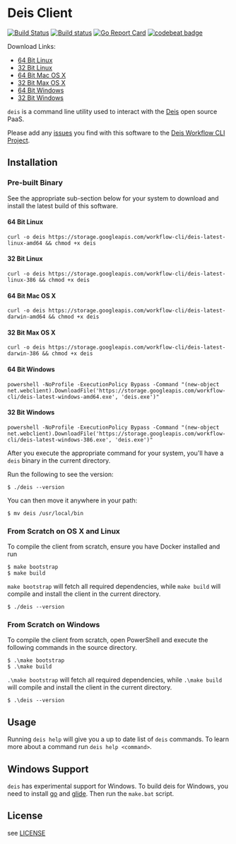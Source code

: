 # Deis Client

[![Build Status](https://travis-ci.org/deis/workflow-cli.svg?branch=master)](https://travis-ci.org/deis/workflow-cli)
[![Build status](https://ci.appveyor.com/api/projects/status/gduy4urj0q6lnrxx/branch/master?svg=true)](https://ci.appveyor.com/project/mboersma/workflow-cli-fgqd7/branch/master)
[![Go Report Card](https://goreportcard.com/badge/github.com/deis/workflow-cli)](https://goreportcard.com/report/github.com/deis/workflow-cli)
[![codebeat badge](https://codebeat.co/badges/05d314a8-ca61-4211-b69e-e7a3033662c8)](https://codebeat.co/projects/github-com-deis-workflow-cli)

Download Links:

- [64 Bit Linux](https://storage.googleapis.com/workflow-cli/deis-latest-linux-amd64)
- [32 Bit Linux](https://storage.googleapis.com/workflow-cli/deis-latest-linux-386)
- [64 Bit Mac OS X](https://storage.googleapis.com/workflow-cli/deis-latest-darwin-amd64)
- [32 Bit Max OS X](https://storage.googleapis.com/workflow-cli/deis-latest-darwin-386)
- [64 Bit Windows](https://storage.googleapis.com/workflow-cli/deis-latest-windows-amd64.exe)
- [32 Bit Windows](https://storage.googleapis.com/workflow-cli/deis-latest-windows-386.exe)

`deis` is a command line utility used to interact with the [Deis](http://deis.io) open source PaaS.

Please add any [issues](https://github.com/deis/workflow-cli/issues) you find with this software to the [Deis Workflow CLI Project](https://github.com/deis/workflow-cli).

## Installation

### Pre-built Binary

See the appropriate sub-section below for your system to download and install the latest build of this software.

#### 64 Bit Linux

```console
curl -o deis https://storage.googleapis.com/workflow-cli/deis-latest-linux-amd64 && chmod +x deis
```

#### 32 Bit Linux

```console
curl -o deis https://storage.googleapis.com/workflow-cli/deis-latest-linux-386 && chmod +x deis
```

#### 64 Bit Mac OS X

```console
curl -o deis https://storage.googleapis.com/workflow-cli/deis-latest-darwin-amd64 && chmod +x deis
```

#### 32 Bit Max OS X

```console
curl -o deis https://storage.googleapis.com/workflow-cli/deis-latest-darwin-386 && chmod +x deis
```

#### 64 Bit Windows

```console
powershell -NoProfile -ExecutionPolicy Bypass -Command "(new-object net.webclient).DownloadFile('https://storage.googleapis.com/workflow-cli/deis-latest-windows-amd64.exe', 'deis.exe')"
```

#### 32 Bit Windows

```console
powershell -NoProfile -ExecutionPolicy Bypass -Command "(new-object net.webclient).DownloadFile('https://storage.googleapis.com/workflow-cli/deis-latest-windows-386.exe', 'deis.exe')"
```


After you execute the appropriate command for your system, you'll have a `deis` binary in the current directory.

Run the following to see the version:

```console
$ ./deis --version
```

You can then move it anywhere in your path:

```console
$ mv deis /usr/local/bin
```

### From Scratch on OS X and Linux

To compile the client from scratch, ensure you have Docker installed and run

	$ make bootstrap
	$ make build

`make bootstrap` will fetch all required dependencies, while `make build` will compile and install
the client in the current directory.

	$ ./deis --version

### From Scratch on Windows

To compile the client from scratch, open PowerShell and execute the following commands in the source directory.

	$ .\make bootstrap
	$ .\make build

`.\make bootstrap` will fetch all required dependencies, while `.\make build` will compile and install
the client in the current directory.

	$ .\deis --version

## Usage

Running `deis help` will give you a up to date list of `deis` commands.
To learn more about a command run `deis help <command>`.

## Windows Support

`deis` has experimental support for Windows. To build deis for Windows, you need to install
[go](https://golang.org/) and [glide](https://github.com/Masterminds/glide). Then run the `make.bat` script.

## License

see [LICENSE](https://github.com/deis/workflow-cli/blob/master/LICENSE)
